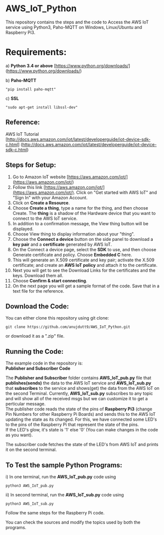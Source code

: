 # AWS_IoT_Python
This repository contains the steps and the code to Access the AWS IoT service using Python3, Paho-MQTT on Windows, Linux/Ubuntu and Raspberry Pi3.                                                                                                                             

# Requirements:																   
a) **Python 3.4 or above** [https://www.python.org/downloads/] (https://www.python.org/downloads/) 															   

b) **Paho-MQTT**
```
"pip install paho-mqtt"	
```
c) **SSL**               
```
"sudo apt-get install libssl-dev"
```

## Reference:
AWS IoT Tutorial [http://docs.aws.amazon.com/iot/latest/developerguide/iot-device-sdk-c.html] (http://docs.aws.amazon.com/iot/latest/developerguide/iot-device-sdk-c.html)

## Steps for Setup:
1. Go to Amazon IoT website [https://aws.amazon.com/iot/] (https://aws.amazon.com/iot/)
2. Follow this link [https://aws.amazon.com/iot/](https://aws.amazon.com/iot/). Click on "Get started with AWS IoT" and "Sign In" with your Amazon Account. 
2. Click on **Create a Resource**.
3. Choose **Create a thing**, type a name for the thing, and then choose Create. The **thing** is a shadow of the Hardware device that you want to connect to the AWS IoT service.
4. In addition to a confirmation message, the View thing button will be displayed.
5. Choose View thing to display information about your "thing". 
6. Choose the **Connect a device** button on the side panel to download a **key pair** and a **certificate** generated by AWS IoT.
7. On the Connect a device page, select the **SDK** to use, and then choose Generate certificate and policy. Choose **Embedded C** here.
8. This will generate an X.509 certificate and key pair; activate the X.509 certificate; and create an **AWS IoT policy** and attach it to the certificate.
9. Next you will get to see the Download Links for the certificates and the keys. Download them all.
10. Choose **Confirm & start connecting**.
11. On the next page you will get a sample format of the code. Save that in a text file for the reference.

## Download the Code: 
You can either clone this repository using git clone:
```
git clone https://github.com/anujdutt9/AWS_IoT_Python.git
```
or download it as a ".zip" file.

## Running the Code:
The example code in the repository is:                                                                                           
**Publisher and Subscriber Code**                                                                                                   

The **Publisher and Subscriber** folder contains **AWS_IoT_pub.py** file that **publishes(sends)** the data to the AWS IoT service and **AWS_IoT_sub.py** that **subscribes** to the service and shows(get) the data from the AWS IoT on the second Terminal. Currently, **AWS_IoT_sub.py** subscribes to any topic and will show all of the received msgs but we can customize it to get a perticular message.                         
The publisher code reads the state of the pins of **Raspberry Pi3** (change Pin Numbers for other Raspberry Pi Boards) and sends this to the AWS IoT updating the state as its changed.                                                                                                                                                                                                                                                                                                                                                                     For this, we have connected some LED's to the pins of the Raspberry Pi that represent the state of the pins.                             
If the LED's glow, it's state is '1' else '0' (You can make changes in the code as you want).     

The subscriber code fetches the state of the LED's from AWS IoT and prints it on the second terminal.


## To Test the sample Python Programs:                                                                                                   
i) In one terminal, run the **AWS_IoT_pub.py** code using 
```
python3 AWS_IoT_pub.py
```
ii) In second terminal, run the **AWS_IoT_sub.py** code using
```
python3 AWS_IoT_sub.py
```
Follow the same steps for the Raspberry Pi code.

You can check the sources and modify the topics used by both the programs. 
                                      
